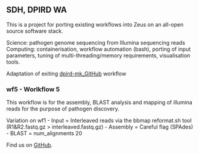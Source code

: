 ## SDH, DPIRD WA

This is a project for porting existing workflows into Zeus on an all-open source software stack.

Science: pathogen genome sequencing from Illumina sequencing reads
Computing: containerisation, workflow automation (bash), porting of input parameters, tuning of multi-threading/memory 
requirements, visualisation tools.

Adaptation of exiting [dpird-mk_GitHub](https://github.com/PawseySC/dpird-mk) workflow


### wf5 - Worlkflow 5 

This workflow is for the assembly, BLAST analysis and mapping of illumina reads for the purpose of pathogen discovery. 

Variation on wf1
	- Input		= Interleaved reads via the bbmap reformat.sh tool (R1&R2.fastq.gz > interleaved.fastq.gz)
	- Assembly 	= Careful flag (SPAdes)
	- BLAST		= num_alignments 20   

Find us on [GitHub](https://github.com/sdhair/dpird-wf/).
